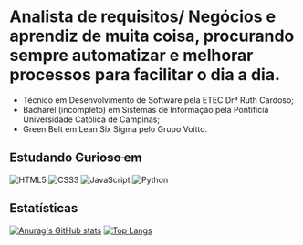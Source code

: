 # Analista de requisitos/ Negócios e aprendiz de muita coisa, procurando sempre automatizar e melhorar processos para facilitar o dia a dia.

 - Técnico em Desenvolvimento de Software pela ETEC Drª Ruth Cardoso;
 - Bacharel (incompleto) em Sistemas de Informação pela Pontifícia Universidade Católica de Campinas;
 - Green Belt em Lean Six Sigma pelo Grupo Voitto.
 
 ## Estudando ~~Curioso em~~

![HTML5](https://img.shields.io/badge/html5-%23E34F26.svg?style=for-the-badge&logo=html5&logoColor=white)
![CSS3](https://img.shields.io/badge/css3-%231572B6.svg?style=for-the-badge&logo=css3&logoColor=white)
![JavaScript](https://img.shields.io/badge/javascript-%23323330.svg?style=for-the-badge&logo=javascript&logoColor=%23F7DF1E)
![Python](https://img.shields.io/badge/python-3670A0?style=for-the-badge&logo=python&logoColor=ffdd54)
 
 ## Estatísticas

[![Anurag's GitHub stats](https://github-readme-stats.vercel.app/api?username=brunooliveira09&show_icons=true&theme=dark)](https://github.com/anuraghazra/github-readme-stats)
[![Top Langs](https://github-readme-stats.vercel.app/api/top-langs/?username=brunooliveira09&layout=compact&theme=dark)](https://github.com/anuraghazra/github-readme-stats)


